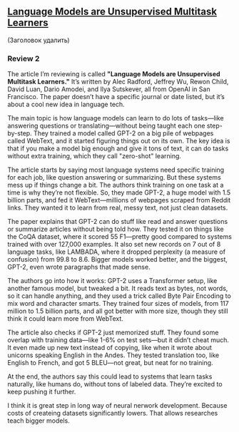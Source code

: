 ## [Language Models are Unsupervised Multitask Learners](https://cdn.openai.com/better-language-models/language_models_are_unsupervised_multitask_learners.pdf)
(Заголовок удалить)

### Review 2

The article I’m reviewing is called **"Language Models are Unsupervised Multitask Learners."** It’s written by Alec Radford, Jeffrey Wu, Rewon Child, David Luan, Dario Amodei, and Ilya Sutskever, all from OpenAI in San Francisco. The paper doesn’t have a specific journal or date listed, but it’s about a cool new idea in language tech.

The main topic is how language models can learn to do lots of tasks—like answering questions or translating—without being taught each one step-by-step. They trained a model called GPT-2 on a big pile of webpages called WebText, and it started figuring things out on its own. The key idea is that if you make a model big enough and give it tons of text, it can do tasks without extra training, which they call "zero-shot" learning.

The article starts by saying most language systems need specific training for each job, like question answering or summarizing. But these systems mess up if things change a bit. The authors think training on one task at a time is why they’re not flexible. So, they made GPT-2, a huge model with 1.5 billion parts, and fed it WebText—millions of webpages scraped from Reddit links. They wanted it to learn from real, messy text, not just clean datasets.

The paper explains that GPT-2 can do stuff like read and answer questions or summarize articles without being told how. They tested it on things like the CoQA dataset, where it scored 55 F1—pretty good compared to systems trained with over 127,000 examples. It also set new records on 7 out of 8 language tasks, like LAMBADA, where it dropped perplexity (a measure of confusion) from 99.8 to 8.6. Bigger models worked better, and the biggest, GPT-2, even wrote paragraphs that made sense.

The authors go into how it works: GPT-2 uses a Transformer setup, like another famous model, but tweaked a bit. It reads text as bytes, not words, so it can handle anything, and they used a trick called Byte Pair Encoding to mix word and character smarts. They trained four sizes of models, from 117 million to 1.5 billion parts, and all got better with more size, though they still think it could learn more from WebText.

The article also checks if GPT-2 just memorized stuff. They found some overlap with training data—like 1-6% on test sets—but it didn’t cheat much. It even made up new text instead of copying, like when it wrote about unicorns speaking English in the Andes. They tested translation too, like English to French, and got 5 BLEU—not great, but neat for no training.

At the end, the authors say this could lead to systems that learn tasks naturally, like humans do, without tons of labeled data. They’re excited to keep pushing it further.


I think it is great step in long way of neural nerwork development. Because costs of createing datasets significantly lowers. That allows researches teach bigger models.